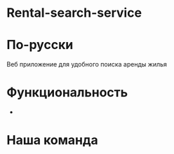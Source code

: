 # Rental-search-service




# По-русски

Веб приложение для удобного поиска аренды жилья 


# Функциональность
*

# Наша команда


